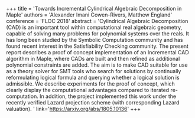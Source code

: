 +++
    title = 'Towards Incremental Cylindrical Algebraic Decomposition in Maple'
    authors = 'Alexander Imani Cowen-Rivers, Matthew England'
    conference = 'FLOC 2018'
    abstract = 'Cylindrical Algebraic Decomposition (CAD) is an important tool within computational real algebraic geometry, capable of solving many problems for polynomial systems over the reals. It has long been studied by the Symbolic Computation community and has found recent interest in the Satisfiability Checking community. The present report describes a proof of concept implementation of an Incremental CAD algorithm in Maple, where CADs are built and then refined as additional polynomial constraints are added. The aim is to make CAD suitable for use as a theory solver for SMT tools who search for solutions by continually reformulating logical formula and querying whether a logical solution is admissible. We describe experiments for the proof of concept, which clearly display the computational advantages compared to iterated re-computation. In addition, the project implemented this work under the recently verified Lazard projection scheme (with corresponding Lazard valuation). '
    link='https://arxiv.org/abs/1805.10136'
+++
